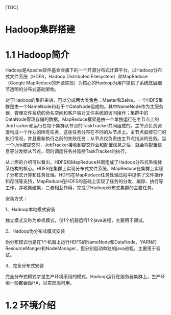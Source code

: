 [TOC]







# Hadoop集群搭建



# 1.1 Hadoop简介

Hadoop是Apache软件基金会旗下的一个开源分布式计算平台。以Hadoop分布式文件系统（HDFS，Hadoop Distributed Filesystem）和MapReduce（Google MapReduce的开源实现）为核心的Hadoop为用户提供了系统底层细节透明的分布式基础架构。

对于Hadoop的集群来讲，可以分成两大类角色：Master和Salve。一个HDFS集群是由一个NameNode和若干个DataNode组成的。其中NameNode作为主服务器，管理文件系统的命名空间和客户端对文件系统的访问操作；集群中的DataNode管理存储的数据。MapReduce框架是由一个单独运行在主节点上的JobTracker和运行在每个集群从节点的TaskTracker共同组成的。主节点负责调度构成一个作业的所有任务，这些任务分布在不同的从节点上。主节点监控它们的执行情况，并且重新执行之前的失败任务；从节点仅负责由主节点指派的任务。当一个Job被提交时，JobTracker接收到提交作业和配置信息之后，就会将配置信息等分发给从节点，同时调度任务并监控TaskTracker的执行。

从上面的介绍可以看出，HDFS和MapReduce共同组成了Hadoop分布式系统体系结构的核心。HDFS在集群上实现分布式文件系统，MapReduce在集群上实现了分布式计算和任务处理。HDFS在MapReduce任务处理过程中提供了文件操作和存储等支持，MapReduce在HDFS的基础上实现了任务的分发、跟踪、执行等工作，并收集结果，二者相互作用，完成了Hadoop分布式集群的主要任务。







安装方式：

1、Hadoop本地模式安装

独立模式又称为单机模式，仅1个机器运行1个java进程，主要用于调试。

2、Hadoop伪分布式模式安装

伪分布模式也是在1个机器上运行HDFS的NameNode和DataNode、YARN的 ResourceManger和NodeManager，但分别启动单独的java进程，主要用于调试。

3、完全分布式安装

完全分布式模式才是生产环境采用的模式，Hadoop运行在服务器集群上，生产环境一般都会做HA，以实现高可用。



# 1.2 环境介绍









